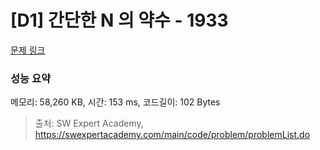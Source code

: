 # [D1] 간단한 N 의 약수 - 1933 

[문제 링크](https://swexpertacademy.com/main/code/problem/problemDetail.do?contestProbId=AV5PhcWaAKIDFAUq) 

### 성능 요약

메모리: 58,260 KB, 시간: 153 ms, 코드길이: 102 Bytes



> 출처: SW Expert Academy, https://swexpertacademy.com/main/code/problem/problemList.do